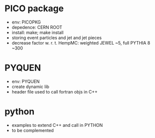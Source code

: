 # PICO package
- env: PICOPKG
- depedence: CERN ROOT
- install: make; make install
- storing event particles and jet and jet pieces
- decrease factor w. r. t. HempMC: weighted JEWEL ~5, full PYTHIA 8 ~300

# PYQUEN
- env: PYQUEN
- create dynamic lib
- header file used to call fortran objs in C++

# python
- examples to extend C++ and call in PYTHON
- to be complemented
